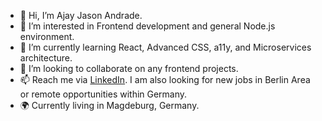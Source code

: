 - 👋 Hi, I’m Ajay Jason Andrade.
- 👀 I’m interested in Frontend development and general Node.js environment.
- 🌱 I’m currently learning React, Advanced CSS, a11y, and Microservices architecture.
- 💞️ I’m looking to collaborate on any frontend projects.
- 📫 Reach me via [LinkedIn](https://www.linkedin.com/in/ajay-jason-andrade-765a6598/). I am also looking for new jobs in Berlin Area or remote opportunities within Germany.
- :earth_africa: Currently living in Magdeburg, Germany. 

<!---
Jsnxyz/Jsnxyz is a ✨ special ✨ repository because its `README.md` (this file) appears on your GitHub profile.
You can click the Preview link to take a look at your changes.
--->
